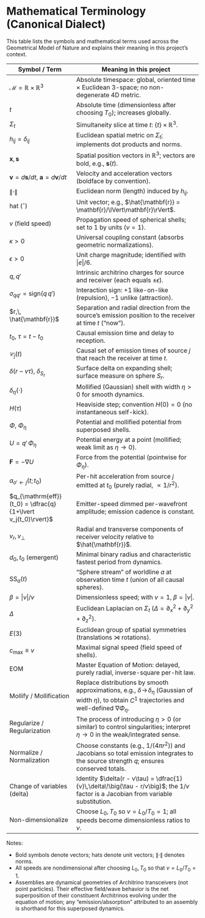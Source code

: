 # Mathematical Terminology (Canonical Dialect)

This table lists the symbols and mathematical terms used across the Geometrical Model of Nature and explains their meaning in this project’s context.

| Symbol / Term | Meaning in this project |
| --- | --- |
| $\mathcal{M} = \mathbb{R} \times \mathbb{R}^3$ | Absolute timespace: global, oriented time × Euclidean 3-space; no non-degenerate 4D metric. |
| $t$ | Absolute time (dimensionless after choosing $T_0$); increases globally. |
| $\Sigma_t$ | Simultaneity slice at time $t$: $\{t\} \times \mathbb{R}^3$. |
| $h_{ij} = \delta_{ij}$ | Euclidean spatial metric on $\Sigma_t$; implements dot products and norms. |
| $\mathbf{x},\, \mathbf{s}$ | Spatial position vectors in $\mathbb{R}^3$; vectors are bold, e.g., $\mathbf{s}(t)$. |
| $\mathbf{v} = d\mathbf{s}/dt,\ \mathbf{a} = d\mathbf{v}/dt$ | Velocity and acceleration vectors (boldface by convention). |
| $\lVert\cdot\rVert$ | Euclidean norm (length) induced by $h_{ij}$. |
| hat (ˆ) | Unit vector; e.g., $\hat{\mathbf{r}} = \mathbf{r}/\lVert\mathbf{r}\rVert$. |
| $v$ (field speed) | Propagation speed of spherical shells; set to $1$ by units ($v=1$). |
| $\kappa > 0$ | Universal coupling constant (absorbs geometric normalizations). |
| $\epsilon > 0$ | Unit charge magnitude; identified with $\lvert e\rvert/6$. |
| $q,\, q'$ | Intrinsic architrino charges for source and receiver (each equals $\pm\epsilon$). |
| $\sigma_{q q'} = \mathrm{sign}(q\,q')$ | Interaction sign: $+1$ like-on-like (repulsion), $-1$ unlike (attraction). |
| $r,\, \hat{\mathbf{r}}$ | Separation and radial direction from the source’s emission position to the receiver at time $t$ (“now”). |
| $t_0,\ \tau = t - t_0$ | Causal emission time and delay to reception. |
| $\mathcal{C}_j(t)$ | Causal set of emission times of source $j$ that reach the receiver at time $t$. |
| $\delta(r - v\tau),\ \delta_{S_r}$ | Surface delta on expanding shell; surface measure on sphere $S_r$. |
| $\delta_\eta(\cdot)$ | Mollified (Gaussian) shell with width $\eta > 0$ for smooth dynamics. |
| $H(\tau)$ | Heaviside step; convention $H(0)=0$ (no instantaneous self-kick). |
| $\Phi,\ \Phi_\eta$ | Potential and mollified potential from superposed shells. |
| $U = q'\,\Phi_\eta$ | Potential energy at a point (mollified; weak limit as $\eta\to 0$). |
| $\mathbf{F} = -\nabla U$ | Force from the potential (pointwise for $\Phi_\eta$). |
| $a_{o'\leftarrow j}(t; t_0)$ | Per-hit acceleration from source $j$ emitted at $t_0$ (purely radial, $\propto 1/r^2$). |
| $q_{\mathrm{eff}}(t_0) = \dfrac{q}{1+\lvert v_j(t_0)\rvert}$ | Emitter-speed dimmed per-wavefront amplitude; emission cadence is constant. |
| $v_r,\, v_\perp$ | Radial and transverse components of receiver velocity relative to $\hat{\mathbf{r}}$. |
| $d_0,\, t_0$ (emergent) | Minimal binary radius and characteristic fastest period from dynamics. |
| $\mathrm{SS}_a(t)$ | “Sphere stream” of worldline $a$ at observation time $t$ (union of all causal spheres). |
| $\beta = \lvert v\rvert/v$ | Dimensionless speed; with $v=1$, $\beta = \lvert v\rvert$. |
| $\Delta$ | Euclidean Laplacian on $\Sigma_t$ ($\Delta = \partial_x^2 + \partial_y^2 + \partial_z^2$). |
| $E(3)$ | Euclidean group of spatial symmetries (translations ⋊ rotations). |
| $c_{\max} \equiv v$ | Maximal signal speed (field speed of shells). |
| EOM | Master Equation of Motion: delayed, purely radial, inverse-square per-hit law. |
| Mollify / Mollification | Replace distributions by smooth approximations, e.g., $\delta\!\to\!\delta_\eta$ (Gaussian of width $\eta$), to obtain $C^1$ trajectories and well-defined $\nabla\Phi_\eta$. |
| Regularize / Regularization | The process of introducing $\eta>0$ (or similar) to control singularities; interpret $\eta\to 0$ in the weak/integrated sense. |
| Normalize / Normalization | Choose constants (e.g., $1/(4\pi r^2)$) and Jacobians so total emission integrates to the source strength $q$; ensures conserved totals. |
| Change of variables (delta) | Identity $\delta(r - v\tau) = \dfrac{1}{v}\,\delta\!\big(\tau - r/v\big)$; the $1/v$ factor is a Jacobian from variable substitution. |
| Non-dimensionalize | Choose $L_0, T_0$ so $v=L_0/T_0=1$; all speeds become dimensionless ratios to $v$. |

Notes:
- Bold symbols denote vectors; hats denote unit vectors; $\lVert\cdot\rVert$ denotes norms.
- All speeds are nondimensional after choosing $L_0, T_0$ so that $v = L_0/T_0 = 1$.
- Assemblies are dynamical geometries of Architrino transceivers (not point particles). Their effective field/wave behavior is the net superposition of their constituent Architrinos evolving under the equation of motion; any “emission/absorption” attributed to an assembly is shorthand for this superposed dynamics.
